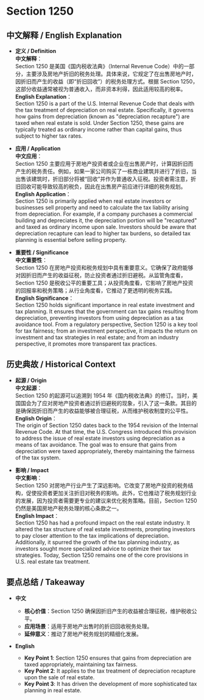 # Section 1250

## 中文解释 / English Explanation

* **定义 / Definition**  
  **中文解释**：  
  Section 1250 是美国《国内税收法典》（Internal Revenue Code）中的一部分，主要涉及房地产折旧的税务处理。具体来说，它规定了在出售房地产时，因折旧而产生的收益（即“折旧回收”）的税务处理方式。根据 Section 1250，这部分收益通常被视为普通收入，而非资本利得，因此适用较高的税率。  
  **English Explanation**：  
  Section 1250 is a part of the U.S. Internal Revenue Code that deals with the tax treatment of depreciation on real estate. Specifically, it governs how gains from depreciation (known as "depreciation recapture") are taxed when real estate is sold. Under Section 1250, these gains are typically treated as ordinary income rather than capital gains, thus subject to higher tax rates.

* **应用 / Application**  
  **中文应用**：  
  Section 1250 主要应用于房地产投资者或企业在出售房产时，计算因折旧而产生的税务责任。例如，如果一家公司购买了一栋商业建筑并进行了折旧，当出售该建筑时，折旧部分将被“回收”并作为普通收入征税。投资者需注意，折旧回收可能导致较高的税负，因此在出售房产前应进行详细的税务规划。  
  **English Application**：  
  Section 1250 is primarily applied when real estate investors or businesses sell property and need to calculate the tax liability arising from depreciation. For example, if a company purchases a commercial building and depreciates it, the depreciation portion will be "recaptured" and taxed as ordinary income upon sale. Investors should be aware that depreciation recapture can lead to higher tax burdens, so detailed tax planning is essential before selling property.

* **重要性 / Significance**  
  **中文重要性**：  
  Section 1250 在房地产投资和税务规划中具有重要意义。它确保了政府能够对因折旧而产生的收益征税，防止投资者通过折旧避税。从监管角度看，Section 1250 是税收公平的重要工具；从投资角度看，它影响了房地产投资的回报率和税务策略；从行业角度看，它推动了更透明的税务实践。  
  **English Significance**：  
  Section 1250 holds significant importance in real estate investment and tax planning. It ensures that the government can tax gains resulting from depreciation, preventing investors from using depreciation as a tax avoidance tool. From a regulatory perspective, Section 1250 is a key tool for tax fairness; from an investment perspective, it impacts the return on investment and tax strategies in real estate; and from an industry perspective, it promotes more transparent tax practices.

## 历史典故 / Historical Context

* **起源 / Origin**  
  **中文起源**：  
  Section 1250 的起源可以追溯到 1954 年《国内税收法典》的修订。当时，美国国会为了应对房地产投资者通过折旧避税的现象，引入了这一条款。其目的是确保因折旧而产生的收益能够被合理征税，从而维护税收制度的公平性。  
  **English Origin**：  
  The origin of Section 1250 dates back to the 1954 revision of the Internal Revenue Code. At that time, the U.S. Congress introduced this provision to address the issue of real estate investors using depreciation as a means of tax avoidance. The goal was to ensure that gains from depreciation were taxed appropriately, thereby maintaining the fairness of the tax system.

* **影响 / Impact**  
  **中文影响**：  
  Section 1250 对房地产行业产生了深远影响。它改变了房地产投资的税务结构，促使投资者更加关注折旧对税务的影响。此外，它也推动了税务规划行业的发展，因为投资者需要更专业的建议来优化税务策略。目前，Section 1250 仍然是美国房地产税务处理的核心条款之一。  
  **English Impact**：  
  Section 1250 has had a profound impact on the real estate industry. It altered the tax structure of real estate investments, prompting investors to pay closer attention to the tax implications of depreciation. Additionally, it spurred the growth of the tax planning industry, as investors sought more specialized advice to optimize their tax strategies. Today, Section 1250 remains one of the core provisions in U.S. real estate tax treatment.

## 要点总结 / Takeaway

* **中文**  
  - **核心价值**：Section 1250 确保因折旧产生的收益被合理征税，维护税收公平。  
  - **应用场景**：适用于房地产出售时的折旧回收税务处理。  
  - **延伸意义**：推动了房地产税务规划的精细化发展。

* **English**  
  - **Key Point 1**: Section 1250 ensures that gains from depreciation are taxed appropriately, maintaining tax fairness.  
  - **Key Point 2**: It applies to the tax treatment of depreciation recapture upon the sale of real estate.  
  - **Key Point 3**: It has driven the development of more sophisticated tax planning in real estate.